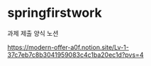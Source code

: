 # springfirstwork

과제 제출 양식 노션

https://modern-offer-a0f.notion.site/Lv-1-37c7eb7c8b3041959083c4c1ba20ec1d?pvs=4
